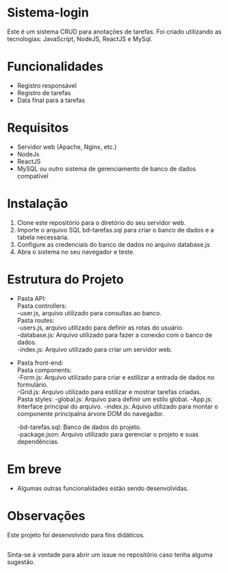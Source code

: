 # Sistema-login
Este é um sistema CRUD para anotações de tarefas. Foi criado utilizando as tecnologias: JavaScript, NodeJS, ReactJS e MySql. 

# Funcionalidades
* Registro responsável
* Registro de tarefas
* Data final para a tarefas

# Requisitos
* Servidor web (Apache, Nginx, etc.)
* NodeJs
* ReactJS
* MySQL ou outro sistema de gerenciamento de banco de dados compatível

# Instalação
1. Clone este repositório para o diretório do seu servidor web.
2. Importe o arquivo SQL bd-tarefas.sql para criar o banco de dados e a tabela necessária.
3. Configure as credenciais do banco de dados no arquivo database.js
4. Abra o sistema no seu navegador e teste.


# Estrutura do Projeto
* Pasta API: <br>
  Pasta controllers:<br>
    -user.js, arquivo utilizado para consultas ao banco. <br>
  Pasta routes:<br>
     -users.js, arquivo utilizado para definir as rotas do usuário. <br>
  -database.js: Arquivo utilizado para fazer a conexão com o banco de dados. <br>
  -index.js: Arquivo utilizado para criar um servidor web. <br>

* Pasta front-end:<br>
  Pasta components:<br>
    -Form.js: Arquivo utilizado para criar e estilizar a entrada de dados no formulário. <br>
    -Grid.js: Arquivo utilizado para estilizar e mostrar tarefas criadas. <br>
  Pasta styles:
    -global.js: Arquivo para definir um estilo global.
  -App.js: Interface principal do arquivo.
  -index.js: Aquivo utilizado para montar o componente principalna árvore DOM do navegador.

  -bd-tarefas.sql: Banco de dados do projeto.  
  -package.json: Arquivo utilizado para gerenciar o projeto e suas dependências.
  


# Em breve
- Algumas outras funcionalidades estão sendo desenvolvidas.



# Observações
Este projeto foi desenvolvido para fins didáticos.
##

Sinta-se à vontade para abrir um issue no repositório caso tenha alguma sugestão.

